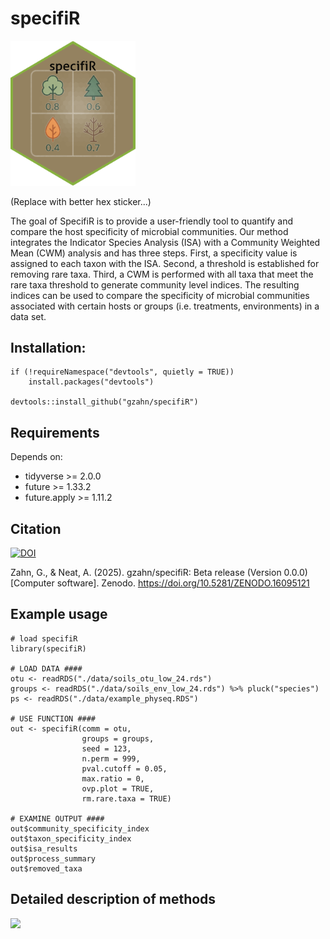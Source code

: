 # specifiR

<img src="https://github.com/gzahn/specifiR/blob/main/assets/sticker.png" alt="hex_sticker" width="200"/>

(Replace with better hex sticker...)

The goal of SpecifiR is to provide a user-friendly tool to quantify and compare the host specificity of microbial communities.
Our method integrates the Indicator Species Analysis (ISA) with a Community Weighted Mean (CWM) analysis and has three steps. First, a specificity
value is assigned to each taxon with the ISA. Second, a threshold is established for removing rare taxa. Third, a CWM is performed with all taxa that meet the rare taxa threshold to generate community level indices. The resulting indices
can be used to compare the specificity of microbial communities associated with certain hosts or groups (i.e. treatments, environments) in a data set.


## Installation:

```
if (!requireNamespace("devtools", quietly = TRUE))
    install.packages("devtools")
    
devtools::install_github("gzahn/specifiR")
```

## Requirements

Depends on:

- tidyverse >= 2.0.0
- future >= 1.33.2
- future.apply >= 1.11.2

## Citation

[![DOI](https://zenodo.org/badge/1016289767.svg)](https://doi.org/10.5281/zenodo.16095120)

Zahn, G., & Neat, A. (2025). gzahn/specifiR: Beta release (Version 0.0.0) [Computer software]. Zenodo. https://doi.org/10.5281/ZENODO.16095121



## Example usage
```
# load specifiR
library(specifiR)

# LOAD DATA ####
otu <- readRDS("./data/soils_otu_low_24.rds")
groups <- readRDS("./data/soils_env_low_24.rds") %>% pluck("species")
ps <- readRDS("./data/example_physeq.RDS")

# USE FUNCTION ####
out <- specifiR(comm = otu,
                groups = groups,
                seed = 123,
                n.perm = 999,
                pval.cutoff = 0.05,
                max.ratio = 0,
                ovp.plot = TRUE,
                rm.rare.taxa = TRUE)

# EXAMINE OUTPUT ####
out$community_specificity_index
out$taxon_specificity_index
out$isa_results
out$process_summary
out$removed_taxa

```

## Detailed description of methods

<img src="https://github.com/gzahn/specifiR/tree/main//methods_poster.png" width="200"/>
